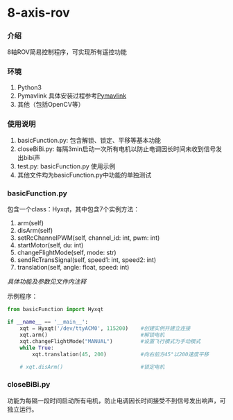 # 8-axis-rov

### 介绍
8轴ROV简易控制程序，可实现所有遥控功能


### 环境

1.  Python3
2.  Pymavlink
    具体安装过程参考[Pymavlink](https://www.ardusub.com/developers/pymavlink.html)
3.  其他（包括OpenCV等）

### 使用说明

1.  basicFunction.py: 包含解锁、锁定、平移等基本功能
2.  closeBiBi.py: 每隔3min启动一次所有电机以防止电调因长时间未收到信号发出bibi声
3.  test.py: basicFunction.py 使用示例
4. 其他文件均为basicFunction.py中功能的单独测试

### basicFunction.py

包含一个class：Hyxqt，其中包含7个实例方法：
1. arm(self)
2. disArm(self)
3. setRcChannelPWM(self, channel_id: int, pwm: int)
4. startMotor(self, du: int)
5. changeFlightMode(self, mode: str)
6. sendRcTransSignal(self, speed1: int, speed2: int)
7. translation(self, angle: float, speed: int)

*具体功能及参数见文件内注释*

示例程序：

``` py
from basicFunction import Hyxqt

if __name__ == '__main__':
    xqt = Hyxqt('/dev/ttyACM0', 115200)    #创建实例并建立连接
    xqt.arm()                              #解锁电机
    xqt.changeFlightMode("MANUAL")         #设置飞行模式为手动模式
    while True:
        xqt.translation(45, 200)           #向右前方45°以200速度平移

    # xqt.disArm()                         #锁定电机
```

### closeBiBi.py

功能为每隔一段时间启动所有电机，防止电调因长时间接受不到信号发出响声，可独立运行。


